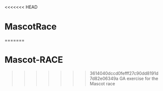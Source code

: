 <<<<<<< HEAD
# MascotRace
=======
# Mascot-RACE
>>>>>>> 3614040dccd0fefff27c90dd8191d7d82e06349a
GA exercise for the Mascot race
